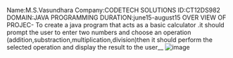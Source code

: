 Name:M.S.Vasundhara
Company:CODETECH SOLUTIONS
ID:CT12DS982
DOMAIN:JAVA PROGRAMMING
DURATION:june15-august15
OVER VIEW OF PROJEC-
To create a java program that acts as a basic calculator .it should prompt the user to enter two numbers and choose an operation (addition,substraction,multiplication,division)then it should perform the selected operation and display the result to the user__
![image](https://github.com/user-attachments/assets/24c14d4b-bdf6-4055-8820-e1c7abf45343)

